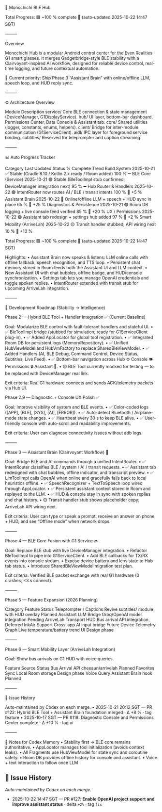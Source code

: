 🧩 Moncchichi BLE Hub

Total Progress: 🟩 ~100 % complete 🔺 (auto-updated 2025-10-22 14:47 SGT)

⸻

Overview

Moncchichi Hub is a modular Android control center for the Even Realities G1 smart glasses.
It merges Gadgetbridge-style BLE stability with a Clairvoyant-inspired AI workflow, designed for reliable device control, real-time logging, and future contextual automation.

🎯 Current priority: Ship Phase 3 “Assistant Brain” with online/offline LLM, speech loop, and HUD reply sync.

⸻

⚙️ Architecture Overview

Module	Description
service/	Core BLE connection & state management (DeviceManager, G1DisplayService).
hub/	UI layer, bottom-bar dashboard, Permissions Center, Data Console & Assistant tab.
core/	Shared utilities (logger, constants, enums, helpers).
client/	Bridge for inter-module communication (G1ServiceClient).
aidl/	IPC layer for foreground service binding.
subtitles/	Reserved for teleprompter and caption streaming.


⸻

📊 Auto Progress Tracker

Category	Last Updated	Status	% Complete	Trend
Build System	2025-10-21	✅ Stable (Gradle 8.10 / Kotlin 2.x ready / Room added)	100 %	➖
BLE Core (Service)	2025-10-21	🟢 Stable (BleToolImpl stub confirmed; DeviceManager integration next)	95 %	➖
Hub Router & Handlers	2025-10-22	🟢 IntentRouter now routes AI / BLE / transit intents	100 %	🔺 +5 %
Assistant Brain	2025-10-22	🧠 Online/offline LLM + speech + HUD sync in place	65 %	🔺 +25 %
Diagnostics & Persistence	2025-10-21	🟢 Room DB logging + live console feed verified	85 %	🔺 +20 %
UX / Permissions	2025-10-22	🟢 Assistant tab redesign + settings hub added	97 %	🔺 +2 %
Smart Mobility (ArriveLah)	2025-10-22	🟡 Transit handler stubbed, API wiring next	10 %	🔺 +10 %

Total Progress: 🟩 ~100 % complete 🔺 (auto-updated 2025-10-22 14:47 SGT)

Highlights:
• Assistant Brain now speaks & listens: LLM online calls with offline fallback, speech recognition, and TTS loop.
• Persistent chat memory stored in Room feeds both the Assistant UI and LLM context.
• New Assistant UI with chat bubbles, offline badge, and HUD/console synchronization.
• Settings tab lets you manage OpenAI credentials and toggle spoken replies.
• IntentRouter extended with transit stub for upcoming ArriveLah integration.

⸻

🧩 Development Roadmap (Stability → Intelligence)

Phase 2 — Hybrid BLE Tool + Handler Integration ✅ (Current Baseline)

Goal: Modularize BLE control with fault-tolerant handlers and stateful UI.
	•	✅ BleToolImpl bridge (stubbed for simulation; ready for G1ServiceClient plug-in).
	•	✅ Added AppLocator for global tool registration.
	•	✅ Integrated Room DB for persistent logs (MemoryRepository).
	•	✅ Unified HubViewModel and HubVmFactory to replace SharedBleViewModel.
	•	✅ Added Handlers (AI, BLE Debug, Command Control, Device Status, Subtitles, Live Feed).
	•	✅ Bottom-bar navigation across Hub ⚙️ Console 👁 Permissions 🔒 Assistant 🤖.
	•	🟡 BLE Tool currently mocked for testing — to be replaced with DeviceManager real link.

Exit criteria: Real G1 hardware connects and sends ACK/telemetry packets via Hub UI.

Phase 2.9 — Diagnostic + Console UX Polish ✅

Goal: Improve visibility of system and BLE events.
        •       ✅ Color-coded logs ([APP], [BLE], [SYS], [AI], [ERROR]).
        •       ✅ Auto-detect Bluetooth / Airplane-mode state changes.
        •       ✅ Heartbeat every 30 s to keep BLE alive.
        •       ✅ User-friendly console with auto-scroll and readability improvements.

Exit criteria: User can diagnose connectivity issues without adb logs.

⸻

Phase 3 — Assistant Brain (Clairvoyant Workflow) 🚧

Goal: Bridge BLE and AI commands through a unified IntentRouter.
	•	✅ IntentRouter classifies BLE / system / AI / transit requests.
	•	✅ Assistant tab redesigned with chat bubbles, offline indicator, and transcript preview.
	•	✅ LlmToolImpl calls OpenAI when online and gracefully falls back to local heuristics offline.
	•	✅ SpeechRecognizer + TextToSpeech loop wired through AppLocator.
	•	✅ Persistent assistant context stored in Room and replayed to the LLM.
	•	✅ HUD & console stay in sync with spoken replies and chat history.
	•	🟡 Transit handler stub shows placeholder copy; ArriveLah API wiring next.

Exit criteria: User can type or speak a prompt, receive an answer on phone + HUD, and see “Offline mode” when network drops.

⸻

Phase 4 — BLE Core Fusion with G1 Service 🔜

Goal: Replace BLE stub with live DeviceManager integration.
	•	Refactor BleToolImpl to pipe into G1ServiceClient.
	•	Add BLE callbacks for TX/RX events into console stream.
	•	Expose device battery and lens state to Hub tab status.
	•	Introduce SharedBleViewModel migration test plan.

Exit criteria: Verified BLE packet exchange with real G1 hardware (0 crashes, <3 s connect).

⸻

Phase 5 — Feature Expansion (2026 Planning)

Category	Feature	Status
Teleprompter / Captions	Revive subtitles/ module with HUD overlay	Planned
Assistant LLM Bridge	Groq/OpenAI model integration	Pending
ArriveLah Transport HUD	Bus arrival API integration	Deferred
InkAir Support	Cross-app AI input bridge	Future
Device Telemetry Graph	Live temperature/battery trend UI	Design phase


⸻

Phase 6 — Smart Mobility Layer (ArriveLah Integration)

Goal: Show bus arrivals on G1 HUD with voice queries.

Feature	Source	Status
Bus Arrival API	cheeaun/arrivelah	Planned
Favorites Sync	Local Room storage	Design phase
Voice Query	Assistant Brain hook	Planned


⸻

🚧 Issue History

Auto-maintained by Codex on each merge.
	•	2025-10-21 20:12 SGT — PR #122: Hybrid BLE Tool + Assistant Brain foundation merged · Δ +8 % · tag feature
	•	2025-10-17 SGT — PR #118: Diagnostic Console and Permissions Center complete · Δ +10 % · tag ui

⸻

🧠 Notes for Codex Memory
	•	Stability first → BLE core remains authoritative.
	•	AppLocator manages tool initialization (avoids context leaks).
	•	All Fragments use HubViewModel for state sync and coroutine safety.
	•	Room DB provides offline history for console and assistant.
	•	Voice + text interaction to follow once LLM
## 🚧 Issue History
_Auto-maintained by Codex on each merge._
- 2025-10-22 14:47 SGT — PR #127: **Enable OpenAI project support and improve assistant status** · delta `+2%` · tag `fix`

